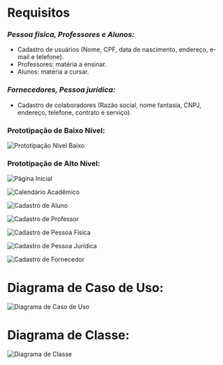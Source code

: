 # Requisitos

### *Pessoa física, Professores e Alunos:*

- Cadastro de usuários (Nome, CPF, data de nascimento, endereço, e-mail e telefone).
- Professores: matéria a ensinar.
- Alunos: matéria a cursar.

### *Fornecedores, Pessoa jurídica:*

- Cadastro de colaboradores (Razão social, nome fantasia, CNPJ, endereço, telefone, contrato e serviço).

### Prototipação de Baixo Nível:

![Prototipação Nível Baixo](https://github.com/Vinicnd/Gerenciamento-de-Dados-da-Universade/blob/main/Imagens/Prototipação%20baixa.png)

### Prototipação de Alto Nível:

![Página Inicial](https://github.com/Vinicnd/Gerenciamento-de-Dados-da-Universidade/blob/main/Imagens/Pagina%20inicial.png)

![Calendário Acadêmico](https://github.com/Vinicnd/Gerenciamento-de-Dados-da-Universidade/blob/main/Imagens/Calendário%20academico.png)

![Cadastro de Aluno](https://github.com/Vinicnd/Gerenciamento-de-Dados-da-Universidade/blob/main/Imagens/Cadastro%20aluno.png)

![Cadastro de Professor](https://github.com/Vinicnd/Gerenciamento-de-Dados-da-Universidade/blob/main/Imagens/Cadastro%20professor.png)

![Cadastro de Pessoa Física](https://github.com/Vinicnd/Gerenciamento-de-Dados-da-Universidade/blob/main/Imagens/Cadastro%20pessoa%20fisica.png)

![Cadastro de Pessoa Jurídica](https://github.com/Vinicnd/Gerenciamento-de-Dados-da-Universidade/blob/main/Imagens/Cadastro%20pessoa%20juridica.png)

![Cadastro de Fornecedor](https://github.com/Vinicnd/Gerenciamento-de-Dados-da-Universidade/blob/main/Imagens/Cadastro%20fornecedor.jpeg)

# Diagrama de Caso de Uso:

![Diagrama de Caso de Uso](https://github.com/Vinicnd/Gerenciamento-de-Dados-da-Universade/blob/main/Imagens/Diagrama%20de%20caso%20de%20uso.png)

# Diagrama de Classe:

![Diagrama de Classe](https://github.com/Vinicnd/Gerenciamento-de-Dados-da-Universade/blob/main/Imagens/Diagrama%20de%20classe.png)

